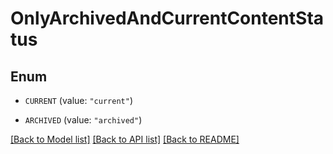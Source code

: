 # OnlyArchivedAndCurrentContentStatus

## Enum


* `CURRENT` (value: `"current"`)

* `ARCHIVED` (value: `"archived"`)


[[Back to Model list]](../README.md#documentation-for-models) [[Back to API list]](../README.md#documentation-for-api-endpoints) [[Back to README]](../README.md)


